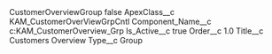 <?xml version="1.0" encoding="UTF-8"?>
<CustomMetadata xmlns="http://soap.sforce.com/2006/04/metadata" xmlns:xsi="http://www.w3.org/2001/XMLSchema-instance" xmlns:xsd="http://www.w3.org/2001/XMLSchema">
    <label>CustomerOverviewGroup</label>
    <protected>false</protected>
    <values>
        <field>ApexClass__c</field>
        <value xsi:type="xsd:string">KAM_CustomerOverViewGrpCntl</value>
    </values>
    <values>
        <field>Component_Name__c</field>
        <value xsi:type="xsd:string">c:KAM_CustomerOverview_Grp</value>
    </values>
    <values>
        <field>Is_Active__c</field>
        <value xsi:type="xsd:boolean">true</value>
    </values>
    <values>
        <field>Order__c</field>
        <value xsi:type="xsd:double">1.0</value>
    </values>
    <values>
        <field>Title__c</field>
        <value xsi:type="xsd:string">Customers Overview</value>
    </values>
    <values>
        <field>Type__c</field>
        <value xsi:type="xsd:string">Group</value>
    </values>
</CustomMetadata>
